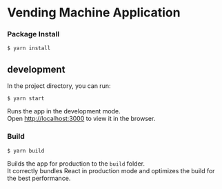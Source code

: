 # Vending Machine Application

### Package Install

```
$ yarn install
```

## development

In the project directory, you can run:

```
$ yarn start
```

Runs the app in the development mode.\
Open [http://localhost:3000](http://localhost:3000) to view it in the browser.

### Build 

```
$ yarn build
```

Builds the app for production to the `build` folder.\
It correctly bundles React in production mode and optimizes the build for the best performance.

